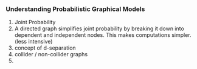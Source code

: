 ### Understanding Probabilistic Graphical Models 

1. Joint Probability 
2. A directed graph simplifies joint probability by breaking it down into dependent and independent nodes. This makes computations simpler. (less intensive) 
3. concept of d-separation
4. collider / non-collider graphs 
5. 
